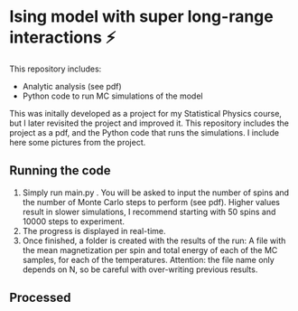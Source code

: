 # Ising model with super long-range interactions ⚡️
This repository includes:
-  Analytic analysis (see pdf)
-  Python code to run MC simulations of the model

This was initally developed as a project for my Statistical Physics course, but I later revisited the project and improved it. This repository includes the project as a pdf, and the Python code that runs the simulations. I include here some pictures from the project.

## Running the code
1. Simply run main.py . You will be asked to input the number of spins and the number of Monte Carlo steps to perform (see pdf). Higher values result in slower simulations, I recommend starting with 50 spins and 10000 steps to experiment.
2. The progress is displayed in real-time.
3. Once finished, a folder is created with the results of the run: A file with the mean magnetization per spin and total energy of each of the MC samples, for each of the temperatures. Attention: the file name only depends on N, so be careful with over-writing previous results.


## Processed 
